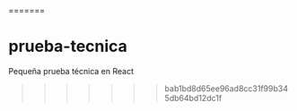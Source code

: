 
=======
# prueba-tecnica
Pequeña prueba técnica en React
>>>>>>> bab1bd8d65ee96ad8cc31f99b345db64bd12dc1f

